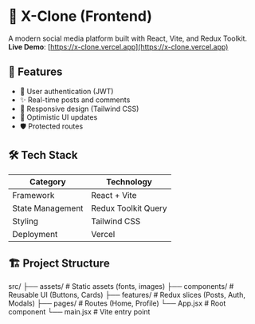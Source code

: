 # 🌟 X-Clone (Frontend)

A modern social media platform built with React, Vite, and Redux Toolkit.  
**Live Demo**: [https://x-clone.vercel.app](https://x-clone.vercel.app)  

## 🚀 Features
- 🔐 User authentication (JWT)
- ✨ Real-time posts and comments
- 📱 Responsive design (Tailwind CSS)
- 🔄 Optimistic UI updates
- 🛡️ Protected routes

## 🛠️ Tech Stack
| Category       | Technology           |
|----------------|----------------------|
| Framework      | React + Vite         |
| State Management | Redux Toolkit Query |
| Styling        | Tailwind CSS         |
| Deployment     | Vercel               |

## 🏗️ Project Structure
src/
├── assets/ # Static assets (fonts, images)
├── components/ # Reusable UI (Buttons, Cards)
├── features/ # Redux slices (Posts, Auth, Modals)
├── pages/ # Routes (Home, Profile)
└── App.jsx # Root component
└── main.jsx # Vite entry point
